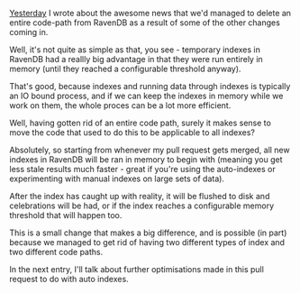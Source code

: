 [Yesterday](/entries/getting-rid-of-temporary-indexes-in-ravendb.html) I wrote about the awesome news that we'd managed to delete an entire code-path from RavenDB as a result of some of the other changes coming in.

Well, it's not quite as simple as that, you see - temporary indexes in RavenDB had a reallly big advantage in that they were run entirely in memory (until they reached a configurable threshold anyway).

That's good, because  indexes and running data through indexes is typically an IO bound process, and if we can keep the indexes in memory while we work on them, the whole proces can be a lot more efficient.

Well, having gotten rid of an entire code path, surely it makes sense to move the code that used to do this to be applicable to all indexes?

Absolutely, so starting from whenever my pull request gets merged, all new indexes in RavenDB will be ran in memory to begin with (meaning you get less stale results much faster - great if you're using the auto-indexes or experimenting with manual indexes on large sets of data).

After the index has caught up with reality, it will be flushed to disk and celebrations will be had, or if the index reaches a configurable memory threshold that will happen too.

This is a small change that makes a big difference, and is possible (in part) because we managed to get rid of having two different types of index and two different code paths.

In the next entry, I'll talk about further optimisations made in this pull request to do with auto indexes.
